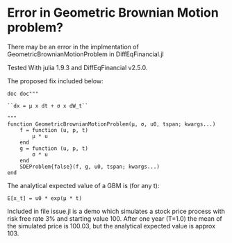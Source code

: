 # Error in Geometric Brownian Motion problem?

There may be an error in the implmentation of GeometricBrownianMotionProblem in DiffEqFinancial.jl


Tested With julia 1.9.3 and DiffEqFinancial v2.5.0.


The proposed fix included below:

```
doc doc"""

``dx = μ x dt + σ x dW_t``

"""
function GeometricBrownianMotionProblem(μ, σ, u0, tspan; kwargs...)
    f = function (u, p, t)
        μ * u
    end
    g = function (u, p, t)
        σ * u
    end
    SDEProblem{false}(f, g, u0, tspan; kwargs...)
end

```

The analytical expected value of a GBM is (for any t):
```
E[x_t] = u0 * exp(μ * t)
```

Included in file issue.jl is a demo which simulates a stock price process with risk free rate 3% and starting value 100.
After one year (T=1.0) the mean of the simulated price is 100.03, but the analytical expected value is approx 103.

